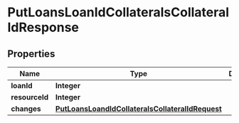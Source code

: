 
# PutLoansLoanIdCollateralsCollateralIdResponse

## Properties
Name | Type | Description | Notes
------------ | ------------- | ------------- | -------------
**loanId** | **Integer** |  |  [optional]
**resourceId** | **Integer** |  |  [optional]
**changes** | [**PutLoansLoandIdCollateralsCollateralIdRequest**](PutLoansLoandIdCollateralsCollateralIdRequest.md) |  |  [optional]



